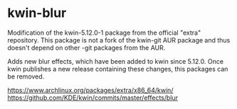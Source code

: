 kwin-blur
====

Modification of the kwin-5.12.0-1 package from the official "extra" repository.
This package is not a fork of the kwin-git AUR package and thus doesn't depend on other -git packages from the AUR.

Adds new blur effects, which have been added to kwin since 5.12.0.
Once kwin publishes a new release containing these changes, this packages can be removed.

https://www.archlinux.org/packages/extra/x86_64/kwin/
https://github.com/KDE/kwin/commits/master/effects/blur
